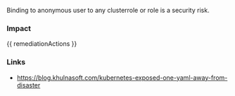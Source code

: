 Binding to anonymous user to any clusterrole or role is a security risk.

### Impact

<!-- Add Impact here -->

<!-- DO NOT CHANGE -->

{{ remediationActions }}

### Links

- https://blog.khulnasoft.com/kubernetes-exposed-one-yaml-away-from-disaster
